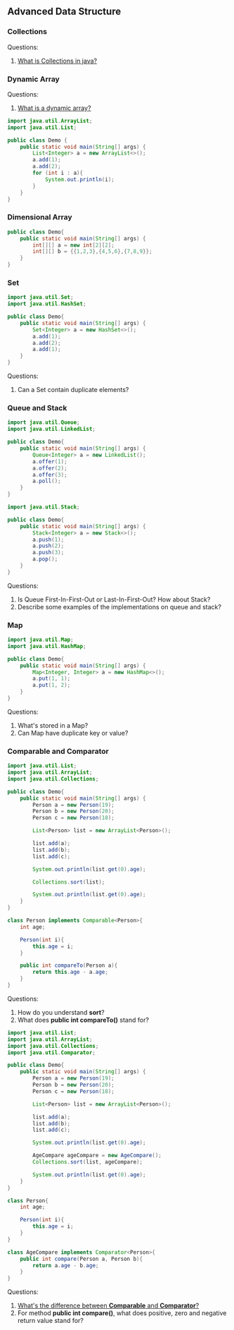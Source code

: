 ## Advanced Data Structure

### Collections

Questions:
1. [What is Collections in java?](https://www.geeksforgeeks.org/collections-in-java-2/)

### Dynamic Array

Questions:
1. [What is a dynamic array?](https://leetcode.com/explore/learn/card/array-and-string/201/introduction-to-array/1146/)

```java
import java.util.ArrayList;
import java.util.List;

public class Demo {
	public static void main(String[] args) {
		List<Integer> a = new ArrayList<>();
		a.add(1);
		a.add(2);
		for (int i : a){
			System.out.println(i);
		}
	}
}
```

### Dimensional Array
```java
public class Demo{
	public static void main(String[] args) {
		int[][] a = new int[2][2];
		int[][] b = {{1,2,3},{4,5,6},{7,8,9}};
	}
}
```

### Set

```java
import java.util.Set;
import java.util.HashSet;

public class Demo{
	public static void main(String[] args) {
		Set<Integer> a = new HashSet<>();
		a.add(1);
		a.add(2);
		a.add(1);
	}
}
```

Questions:
1. Can a Set contain duplicate elements?

### Queue and Stack
```java
import java.util.Queue;
import java.util.LinkedList;

public class Demo{
	public static void main(String[] args) {
		Queue<Integer> a = new LinkedList();
		a.offer(1);
		a.offer(2);
		a.offer(3);
		a.poll();
	}
}
```

```java
import java.util.Stack;

public class Demo{
	public static void main(String[] args) {
		Stack<Integer> a = new Stack<>();
		a.push(1);
		a.push(2);
		a.push(3);
		a.pop();
	}
}
```

Questions:
1. Is Queue First-In-First-Out or Last-In-First-Out? How about Stack?
2. Describe some examples of the implementations on queue and stack?

### Map

```java
import java.util.Map;
import java.util.HashMap;

public class Demo{
	public static void main(String[] args) {
		Map<Integer, Integer> a = new HashMap<>();
		a.put(1, 1);
		a.put(1, 2);
	}
}
```
Questions:
1. What's stored in a Map?
2. Can Map have duplicate key or value?

### Comparable and Comparator

```java
import java.util.List;
import java.util.ArrayList;
import java.util.Collections;

public class Demo{
	public static void main(String[] args) {
		Person a = new Person(19);
		Person b = new Person(20);
		Person c = new Person(18);

		List<Person> list = new ArrayList<Person>();

		list.add(a);
		list.add(b);
		list.add(c);

		System.out.println(list.get(0).age);

		Collections.sort(list);

		System.out.println(list.get(0).age);
	}
}

class Person implements Comparable<Person>{
	int age;

	Person(int i){
		this.age = i;
	}

	public int compareTo(Person a){
		return this.age - a.age;
	}
}
```

Questions:
1. How do you understand **sort**?
2. What does **public int compareTo()** stand for?

```java
import java.util.List;
import java.util.ArrayList;
import java.util.Collections;
import java.util.Comparator;

public class Demo{
	public static void main(String[] args) {
		Person a = new Person(19);
		Person b = new Person(20);
		Person c = new Person(18);

		List<Person> list = new ArrayList<Person>();

		list.add(a);
		list.add(b);
		list.add(c);

		System.out.println(list.get(0).age);

		AgeCompare ageCompare = new AgeCompare();
		Collections.sort(list, ageCompare);

		System.out.println(list.get(0).age);		
	}
}

class Person{
	int age;

	Person(int i){
		this.age = i;
	}
}

class AgeCompare implements Comparator<Person>{
	public int compare(Person a, Person b){
		return a.age - b.age;
	}
}
```

Questions:
1. [What's the difference between **Comparable** and **Comparator**?](https://www.geeksforgeeks.org/comparable-vs-comparator-in-java/)
2. For method **public int compare()**, what does positive, zero and negative return value stand for?
